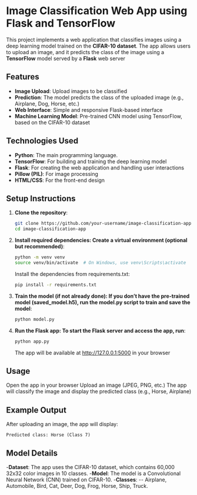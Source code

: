 # Image Classification Web App using Flask and TensorFlow

This project implements a web application that classifies images using a deep learning model trained on the **CIFAR-10 dataset**. The app allows users to upload an image, and it predicts the class of the image using a **TensorFlow** model served by a **Flask** web server

## Features
- **Image Upload**: Upload images to be classified
- **Prediction**: The model predicts the class of the uploaded image (e.g., Airplane, Dog, Horse, etc.)
- **Web Interface**: Simple and responsive Flask-based interface
- **Machine Learning Model**: Pre-trained CNN model using TensorFlow, based on the CIFAR-10 dataset

## Technologies Used
- **Python**: The main programming language.
- **TensorFlow**: For building and training the deep learning model
- **Flask**: For creating the web application and handling user interactions
- **Pillow (PIL)**: For image processing
- **HTML/CSS**: For the front-end design

## Setup Instructions

1. **Clone the repository**:
   ```bash
   git clone https://github.com/your-username/image-classification-app.git
   cd image-classification-app

2. **Install required dependencies: Create a virtual environment (optional but recommended)**:
   ```bash
   python -m venv venv
   source venv/bin/activate  # On Windows, use venv\Scripts\activate
   ```
   Install the dependencies from requirements.txt:
   ```bash
   pip install -r requirements.txt
   ```
   
3. **Train the model (if not already done): If you don’t have the pre-trained model (saved_model.h5), run the model.py script to train and save the model**:
   ```bash
   python model.py
   ```
   
5. **Run the Flask app: To start the Flask server and access the app, run**:
   ```bash
   python app.py
   ```
   The app will be available at http://127.0.0.1:5000 in your browser

## Usage
Open the app in your browser
Upload an image (JPEG, PNG, etc.)
The app will classify the image and display the predicted class (e.g., Horse, Airplane)

## Example Output
After uploading an image, the app will display:

```vbnet
Predicted class: Horse (Class 7)
```
## Model Details
-**Dataset**: The app uses the CIFAR-10 dataset, which contains 60,000 32x32 color images in 10 classes.
-**Model**: The model is a Convolutional Neural Network (CNN) trained on CIFAR-10.
-**Classes**:
-- Airplane, Automobile, Bird, Cat, Deer, Dog, Frog, Horse, Ship, Truck.
